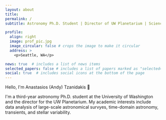 ```yaml
---
layout: about
title: 
permalink: /
subtitle: Astronomy Ph.D. Student | Director of UW Planetarium | Science Communicator

profile:
  align: right
  image: prof_pic.jpg
  image_circular: false # crops the image to make it circular
  address: >
    <p>Seattle, WA</p>

news: true  # includes a list of news items
selected_papers: false # includes a list of papers marked as "selected={true}"
social: true  # includes social icons at the bottom of the page
---
```

Hello, I'm Anastasios (Andy) Tzanidakis 👋 

I'm a third-year astronomy Ph.D. student at the University of Washington and the director for the UW Planetarium. 
My academic interests include data analysis of large-scale astronomical survyes, time-domain astronomy, transients, and stellar variability.